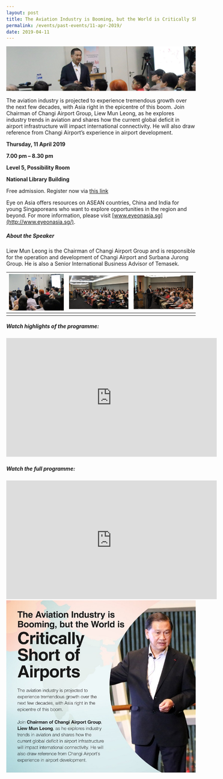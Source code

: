 ```yaml
---
layout: post
title: The Aviation Industry is Booming, but the World is Critically Short of Airports
permalink: /events/past-events/11-apr-2019/
date: 2019-04-11
---
```


<img src="\images\past-events\11-Apr-2019\banner.jpg" alt="11-Apr-2019 banner" style="width:800px;" />

The aviation industry is projected to experience tremendous growth over the next few decades, with Asia right in the epicentre of this boom. Join Chairman of Changi Airport Group, Liew Mun Leong, as he explores industry trends in aviation and shares how the current global deficit in airport infrastructure will impact international connectivity. He will also draw reference from Changi Airport’s experience in airport development.

**Thursday, 11 April 2019**

**7.00 pm – 8.30 pm**

**Level 5, Possibility Room**

**National Library Building**

Free admission. Register now via [this link](https://bit.ly/2GREMBv)

Eye on Asia offers resources on ASEAN countries, China and India for young Singaporeans who want to explore opportunities in the region and beyond. For more information, please visit [www.eyeonasia.sg](http://www.eyeonasia.sg/).

##### **About the Speaker**

Liew Mun Leong is the Chairman of Changi Airport Group and is responsible for the operation and development of Changi Airport and Surbana Jurong Group. He is also a Senior International Business Advisor of Temasek.

| <a href="\images\past-events\11-Apr-2019\image-1.jpg"><img src="\images\past-events\11-Apr-2019\image-1.jpg" style="width:230px;" /></a> | <a href="\images\past-events\11-Apr-2019\image-2.jpg"><img src="\images\past-events\11-Apr-2019\image-2.jpg" style="width:250px;" /></a> | <a href="\images\past-events\11-Apr-2019\image-3.jpg"><img src="\images\past-events\11-Apr-2019\image-3.jpg" style="width:250px;" /></a> |
| ------------------------------------------------------------ | ------------------------------------------------------------ | ------------------------------------------------------------ |
|                                                              |                                                              |                                                              |


#####  **Watch highlights of the programme:** 

<div class="bp-youtube">
<iframe width="560" height="315" src="https://www.youtube.com/embed/tavn2NA_h9E" frameborder="0" allow="accelerometer; autoplay; encrypted-media; gyroscope; picture-in-picture" allowfullscreen></iframe>
</div>

##### **Watch the full programme:**

<div class="bp-youtube">
<iframe width="560" height="315" src="https://www.youtube.com/embed/Vxw6J33e8I8" frameborder="0" allow="accelerometer; autoplay; encrypted-media; gyroscope; picture-in-picture" allowfullscreen></iframe>
</div>

<img src="\images\past-events\11-Apr-2019\edm.jpg" style="width:650px;" />

